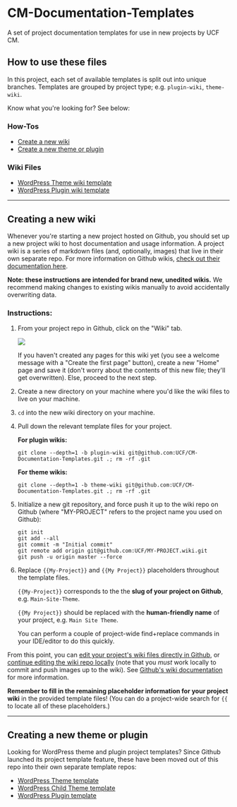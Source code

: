 # CM-Documentation-Templates

A set of project documentation templates for use in new projects by UCF CM.


## How to use these files

In this project, each set of available templates is split out into unique branches.  Templates are grouped by project type; e.g. `plugin-wiki`, `theme-wiki`.

Know what you're looking for?  See below:

### How-Tos
- [Create a new wiki](#creating-a-new-wiki)
- [Create a new theme or plugin](#creating-a-new-theme-or-plugin)

### Wiki Files
- [WordPress Theme wiki template](https://github.com/UCF/CM-Documentation-Templates/tree/theme-wiki)
- [WordPress Plugin wiki template](https://github.com/UCF/CM-Documentation-Templates/tree/plugin-wiki)

-----

## Creating a new wiki

Whenever you're starting a new project hosted on Github, you should set up a new project wiki to host documentation and usage information.  A project wiki is a series of markdown files (and, optionally, images) that live in their own separate repo.  For more information on Github wikis, [check out their documentation here](https://help.github.com/articles/about-github-wikis/).

**Note: these instructions are intended for brand new, unedited wikis.**  We recommend making changes to existing wikis manually to avoid accidentally overwriting data.

### Instructions:

1. From your project repo in Github, click on the "Wiki" tab.

    <img src="https://help.github.com/assets/images/help/wiki/wiki_menu_link.png">

    If you haven't created any pages for this wiki yet (you see a welcome message with a "Create the first page" button), create a new "Home" page and save it (don't worry about the contents of this new file; they'll get overwritten).  Else, proceed to the next step.

2. Create a new directory on your machine where you'd like the wiki files to live on your machine.

3. `cd` into the new wiki directory on your machine.

4. Pull down the relevant template files for your project.

    **For plugin wikis:**

    `git clone --depth=1 -b plugin-wiki git@github.com:UCF/CM-Documentation-Templates.git .; rm -rf .git`

    **For theme wikis:**

    `git clone --depth=1 -b theme-wiki git@github.com:UCF/CM-Documentation-Templates.git .; rm -rf .git`

5. Initialize a new git repository, and force push it up to the wiki repo on Github (where "MY-PROJECT" refers to the project name you used on Github):

    ```
    git init
    git add --all
    git commit -m "Initial commit"
    git remote add origin git@github.com:UCF/MY-PROJECT.wiki.git
    git push -u origin master --force
    ```

6. Replace `{{My-Project}}` and `{{My Project}}` placeholders throughout the template files.

    `{{My-Project}}` corresponds to the the **slug of your project on Github**, e.g. `Main-Site-Theme`.

    `{{My Project}}` should be replaced with the **human-friendly name** of your project, e.g. `Main Site Theme`.

    You can perform a couple of project-wide find+replace commands in your IDE/editor to do this quickly.

From this point, you can [edit your project's wiki files directly in Github](https://help.github.com/articles/adding-wiki-pages-via-the-online-interface/), or [continue editing the wiki repo locally](https://help.github.com/articles/adding-and-editing-wiki-pages-locally/) (note that you _must_ work locally to commit and push images up to the wiki).  See [Github's wiki documentation](https://help.github.com/articles/about-github-wikis/#further-reading) for more information.

**Remember to fill in the remaining placeholder information for your project wiki** in the provided template files! (You can do a project-wide search for `{{` to locate all of these placeholders.)

-----

## Creating a new theme or plugin

Looking for WordPress theme and plugin project templates?  Since Github launched its project template feature, these have been moved out of this repo into their own separate template repos:

- [WordPress Theme template](https://github.com/UCF/CM-WP-Theme-Template)
- [WordPress Child Theme template](https://github.com/UCF/CM-WP-Child-Theme-Template)
- [WordPress Plugin template](https://github.com/UCF/CM-WP-Plugin-Template)
